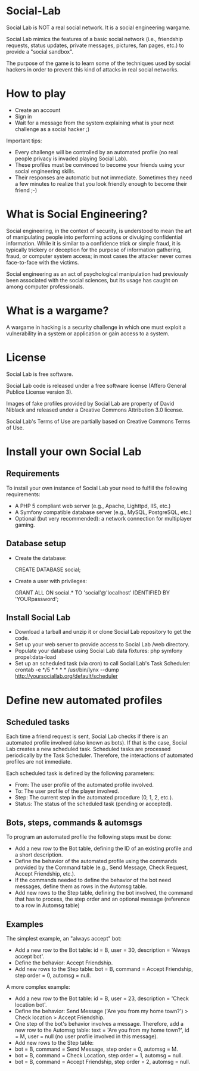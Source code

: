 Social-Lab
==========

Social Lab is NOT a real social network. It is a social engineering wargame.

Social Lab mimics the features of a basic social network (i.e., friendship requests, status updates, private messages, pictures, fan pages, etc.) to provide a "social sandbox".

The purpose of the game is to learn some of the techniques used by social hackers in order to prevent this kind of attacks in real social networks.

How to play
===========

- Create an account
- Sign in
- Wait for a message from the system explaining what is your next challenge as a social hacker ;)

Important tips:
- Every challenge will be controlled by an automated profile (no real people privacy is invaded playing Social Lab).
- These profiles must be convinced to become your friends using your social engineering skills.
- Their responses are automatic but not immediate. Sometimes they need a few minutes to realize that you look friendly enough to become their friend ;-)

What is Social Engineering?
===========================

Social engineering, in the context of security, is understood to mean the art of manipulating people into performing actions or divulging confidential information. While it is similar to a confidence trick or simple fraud, it is typically trickery or deception for the purpose of information gathering, fraud, or computer system access; in most cases the attacker never comes face-to-face with the victims.

Social engineering as an act of psychological manipulation had previously been associated with the social sciences, but its usage has caught on among computer professionals.

What is a wargame?
==================

A wargame in hacking is a security challenge in which one must exploit a vulnerability in a system or application or gain access to a system.


License
=======

Social Lab is free software.

Social Lab code is released under a free software license (Affero General Publice License version 3).

Images of fake profiles provided by Social Lab are property of David Niblack and released under a Creative Commons Attribution 3.0 license.

Social Lab's Terms of Use are partially based on Creative Commons Terms of Use.


Install your own Social Lab
===========================

Requirements
------------

To install your own instance of Social Lab your need to fulfill the following requirements:
- A PHP 5 compliant web server (e.g., Apache, Lighttpd, IIS, etc.)
- A Symfony compatible database server (e.g., MySQL, PostgreSQL, etc.)
- Optional (but very recommended): a network connection for multiplayer gaming.

Database setup
--------------

- Create the database:

    CREATE DATABASE social;

- Create a user with privileges:

    GRANT ALL ON social.* TO 'social'@'localhost' IDENTIFIED BY 'YOURpassword';


Install Social Lab
------------------

- Download a tarball and unzip it or clone Social Lab repository to get the code.
- Set up your web server to provide access to Social Lab /web directory.
- Populate your database using Social Lab data fixtures:
    php symfony propel:data-load
- Set up an scheduled task (via cron) to call Social Lab's Task Scheduler:
  crontab -e
    */5 * * * *	/usr/bin/lynx --dump http://yoursociallab.org/default/scheduler

Define new automated profiles
=============================

Scheduled tasks
---------------

Each time a friend request is sent, Social Lab checks if there is an automated profile involved (also known as bots). If that is the case, Social Lab creates a new scheduled task. Scheduled tasks are processed periodically by the Task Scheduler. Therefore, the interactions of automated profiles are not immediate.

Each scheduled task is defined by the following parameters:
- From: The user profile of the automated profile involved.
- To: The user profile of the player involved.
- Step: The current step in the automated procedure (0, 1, 2, etc.).
- Status: The status of the scheduled task (pending or accepted).

Bots, steps, commands & automsgs
--------------------------------

To program an automated profile the following steps must be done:
- Add a new row to the Bot table, defining the ID of an existing profile and a short description.
- Define the behavior of the automated profile using the commands provided by the Command table (e.g., Send Message, Check Request, Accept Friendship, etc.).
- If the commands needed to define the behavior of the bot need messages, define them as rows in the Automsg table.
- Add new rows to the Step table, defining the bot involved, the command that has to process, the step order and an optional message (reference to a row in Automsg table)

Examples
--------

The simplest example, an "always accept" bot:
- Add a new row to the Bot table: id = B, user = 30, description = 'Always accept bot'.
- Define the behavior: Accept Friendship.
- Add new rows to the Step table: bot = B, command = Accept Friendship, step order = 0, automsg = null.

A more complex example:
- Add a new row to the Bot table: id = B, user = 23, description = 'Check location bot'.
- Define the behavior: Send Message ('Are you from my home town?') > Check location > Accept Friendship.
- One step of the bot's behavior involves a message. Therefore, add a new row to the Automsg table: text = 'Are you from my home town?', id = M, user = null (no user profile involved in this message).
- Add new rows to the Step table:
 -  bot = B, command = Send Message, step order = 0, automsg = M.
 -  bot = B, command = Check Location, step order = 1, automsg = null.
 -  bot = B, command = Accept Friendship, step order = 2, automsg = null.

